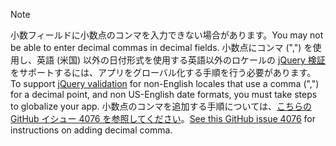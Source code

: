 > [!NOTE]
> <span data-ttu-id="2641d-101">小数フィールドに小数点のコンマを入力できない場合があります。</span><span class="sxs-lookup"><span data-stu-id="2641d-101">You may not be able to enter decimal commas in decimal fields.</span></span> <span data-ttu-id="2641d-102">小数点にコンマ (",") を使用し、英語 (米国) 以外の日付形式を使用する英語以外のロケールの [jQuery 検証](https://jqueryvalidation.org/)をサポートするには、アプリをグローバル化する手順を行う必要があります。</span><span class="sxs-lookup"><span data-stu-id="2641d-102">To support [jQuery validation](https://jqueryvalidation.org/) for non-English locales that use a comma (",") for a decimal point, and non US-English date formats, you must take steps to globalize your app.</span></span> <span data-ttu-id="2641d-103">小数点のコンマを追加する手順については、[こちらの GitHub イシュー 4076 を参照してください](https://github.com/dotnet/AspNetCore.Docs/issues/4076#issuecomment-326590420)。</span><span class="sxs-lookup"><span data-stu-id="2641d-103">[See this GitHub issue 4076](https://github.com/dotnet/AspNetCore.Docs/issues/4076#issuecomment-326590420) for instructions on adding decimal comma.</span></span>
